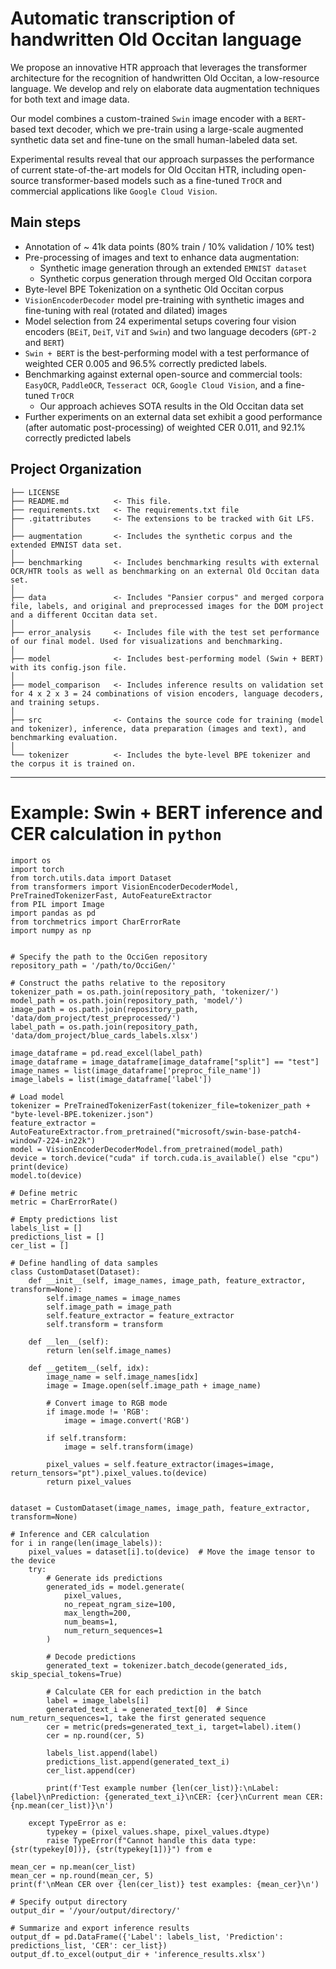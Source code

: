 # Automatic transcription of handwritten Old Occitan language

We propose an innovative HTR approach that leverages the transformer architecture for the recognition of handwritten Old Occitan, a low-resource language. We develop and rely on elaborate data augmentation techniques for both text and image data.

Our model combines a custom-trained `Swin` image encoder with a `BERT`-based text decoder, which we pre-train using a large-scale augmented synthetic data set and fine-tune on the small human-labeled data set.

Experimental results reveal that our approach surpasses the performance of current state-of-the-art models for Old Occitan HTR, including open-source transformer-based models such as a fine-tuned `TrOCR` and commercial applications like `Google Cloud Vision`.

## Main steps

- Annotation of ~ 41k data points (80% train / 10% validation / 10% test)
- Pre-processing of images and text to enhance data augmentation:
    - Synthetic image generation through an extended `EMNIST dataset`
    - Synthetic corpus generation through merged Old Occitan corpora
- Byte-level BPE Tokenization on a synthetic Old Occitan corpus
- `VisionEncoderDecoder` model pre-training with synthetic images and fine-tuning with real (rotated and dilated) images
- Model selection from 24 experimental setups covering four vision encoders (`BEiT`, `DeiT`, `ViT` and `Swin`) and two language decoders (`GPT-2` and `BERT`)
- `Swin + BERT` is the best-performing model with a test performance of weighted CER 0.005 and 96.5% correctly predicted labels.
- Benchmarking against external open-source and commercial tools: `EasyOCR`, `PaddleOCR`, `Tesseract OCR`, `Google Cloud Vision`, and a fine-tuned `TrOCR`
    - Our approach achieves SOTA results in the Old Occitan data set
- Further experiments on an external data set exhibit a good performance (after automatic post-processing) of weighted CER 0.011, and 92.1% correctly predicted labels 

Project Organization
------------

    ├── LICENSE
    ├── README.md          <- This file.
    ├── requirements.txt   <- The requirements.txt file
    ├── .gitattributes     <- The extensions to be tracked with Git LFS.
    │
    ├── augmentation       <- Includes the synthetic corpus and the extended EMNIST data set.
    │
    ├── benchmarking       <- Includes benchmarking results with external OCR/HTR tools as well as benchmarking on an external Old Occitan data set.
    │
    ├── data               <- Includes "Pansier corpus" and merged corpora file, labels, and original and preprocessed images for the DOM project and a different Occitan data set.
    │
    ├── error_analysis     <- Includes file with the test set performance of our final model. Used for visualizations and benchmarking.
    │    
    ├── model              <- Includes best-performing model (Swin + BERT) with its config.json file.
    │
    ├── model_comparison   <- Includes inference results on validation set for 4 x 2 x 3 = 24 combinations of vision encoders, language decoders, and training setups.
    │
    ├── src                <- Contains the source code for training (model and tokenizer), inference, data preparation (images and text), and benchmarking evaluation.
    │
    └── tokenizer          <- Includes the byte-level BPE tokenizer and the corpus it is trained on.



--------


# Example: Swin + BERT inference and CER calculation in `python`
```
import os
import torch
from torch.utils.data import Dataset
from transformers import VisionEncoderDecoderModel, PreTrainedTokenizerFast, AutoFeatureExtractor
from PIL import Image
import pandas as pd
from torchmetrics import CharErrorRate
import numpy as np


# Specify the path to the OcciGen repository
repository_path = '/path/to/OcciGen/'

# Construct the paths relative to the repository
tokenizer_path = os.path.join(repository_path, 'tokenizer/')
model_path = os.path.join(repository_path, 'model/')
image_path = os.path.join(repository_path, 'data/dom_project/test_preprocessed/')
label_path = os.path.join(repository_path, 'data/dom_project/blue_cards_labels.xlsx')

image_dataframe = pd.read_excel(label_path)
image_dataframe = image_dataframe[image_dataframe["split"] == "test"]
image_names = list(image_dataframe['preproc_file_name'])
image_labels = list(image_dataframe['label'])

# Load model
tokenizer = PreTrainedTokenizerFast(tokenizer_file=tokenizer_path + "byte-level-BPE.tokenizer.json")
feature_extractor = AutoFeatureExtractor.from_pretrained("microsoft/swin-base-patch4-window7-224-in22k")
model = VisionEncoderDecoderModel.from_pretrained(model_path)
device = torch.device("cuda" if torch.cuda.is_available() else "cpu")
print(device)
model.to(device)

# Define metric
metric = CharErrorRate()

# Empty predictions list
labels_list = []
predictions_list = []
cer_list = []

# Define handling of data samples
class CustomDataset(Dataset):
    def __init__(self, image_names, image_path, feature_extractor, transform=None):
        self.image_names = image_names
        self.image_path = image_path
        self.feature_extractor = feature_extractor
        self.transform = transform

    def __len__(self):
        return len(self.image_names)

    def __getitem__(self, idx):
        image_name = self.image_names[idx]
        image = Image.open(self.image_path + image_name)
        
        # Convert image to RGB mode
        if image.mode != 'RGB':
            image = image.convert('RGB')

        if self.transform:
            image = self.transform(image)

        pixel_values = self.feature_extractor(images=image, return_tensors="pt").pixel_values.to(device)
        return pixel_values
    

dataset = CustomDataset(image_names, image_path, feature_extractor, transform=None)

# Inference and CER calculation
for i in range(len(image_labels)):
    pixel_values = dataset[i].to(device)  # Move the image tensor to the device
    try:
        # Generate ids predictions
        generated_ids = model.generate(
            pixel_values,
            no_repeat_ngram_size=100,
            max_length=200,
            num_beams=1,
            num_return_sequences=1
        )

        # Decode predictions
        generated_text = tokenizer.batch_decode(generated_ids, skip_special_tokens=True)

        # Calculate CER for each prediction in the batch
        label = image_labels[i]
        generated_text_i = generated_text[0]  # Since num_return_sequences=1, take the first generated sequence
        cer = metric(preds=generated_text_i, target=label).item()
        cer = np.round(cer, 5)

        labels_list.append(label)
        predictions_list.append(generated_text_i)
        cer_list.append(cer)

        print(f'Test example number {len(cer_list)}:\nLabel: {label}\nPrediction: {generated_text_i}\nCER: {cer}\nCurrent mean CER: {np.mean(cer_list)}\n')

    except TypeError as e:
        typekey = (pixel_values.shape, pixel_values.dtype)
        raise TypeError(f"Cannot handle this data type: {str(typekey[0])}, {str(typekey[1])}") from e

mean_cer = np.mean(cer_list)
mean_cer = np.round(mean_cer, 5)
print(f'\nMean CER over {len(cer_list)} test examples: {mean_cer}\n')

# Specify output directory
output_dir = '/your/output/directory/'

# Summarize and export inference results
output_df = pd.DataFrame({'Label': labels_list, 'Prediction': predictions_list, 'CER': cer_list})
output_df.to_excel(output_dir + 'inference_results.xlsx')


```


